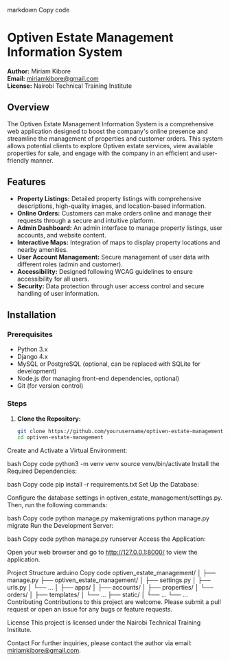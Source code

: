 markdown
Copy code
# Optiven Estate Management Information System

**Author:** Miriam Kibore  
**Email:** [miriamkibore@gmail.com](mailto:miriamkibore@gmail.com)  
**License:** Nairobi Technical Training Institute

## Overview

The Optiven Estate Management Information System is a comprehensive web application designed to boost the company's online presence and streamline the management of properties and customer orders. This system allows potential clients to explore Optiven estate services, view available properties for sale, and engage with the company in an efficient and user-friendly manner.

## Features

- **Property Listings:** Detailed property listings with comprehensive descriptions, high-quality images, and location-based information.
- **Online Orders:** Customers can make orders online and manage their requests through a secure and intuitive platform.
- **Admin Dashboard:** An admin interface to manage property listings, user accounts, and website content.
- **Interactive Maps:** Integration of maps to display property locations and nearby amenities.
- **User Account Management:** Secure management of user data with different roles (admin and customer).
- **Accessibility:** Designed following WCAG guidelines to ensure accessibility for all users.
- **Security:** Data protection through user access control and secure handling of user information.

## Installation

### Prerequisites

- Python 3.x
- Django 4.x
- MySQL or PostgreSQL (optional, can be replaced with SQLite for development)
- Node.js (for managing front-end dependencies, optional)
- Git (for version control)

### Steps

1. **Clone the Repository:**

   ```bash
   git clone https://github.com/yourusername/optiven-estate-management.git
   cd optiven-estate-management
Create and Activate a Virtual Environment:

bash
Copy code
python3 -m venv venv
source venv/bin/activate
Install the Required Dependencies:

bash
Copy code
pip install -r requirements.txt
Set Up the Database:

Configure the database settings in optiven_estate_management/settings.py. Then, run the following commands:

bash
Copy code
python manage.py makemigrations
python manage.py migrate
Run the Development Server:

bash
Copy code
python manage.py runserver
Access the Application:

Open your web browser and go to http://127.0.0.1:8000/ to view the application.

Project Structure
arduino
Copy code
optiven_estate_management/
│
├── manage.py
├── optiven_estate_management/
│   ├── settings.py
│   ├── urls.py
│   └── ...
│
├── apps/
│   ├── accounts/
│   ├── properties/
│   └── orders/
│
├── templates/
│   └── ...
├── static/
│   └── ...
└── ...
Contributing
Contributions to this project are welcome. Please submit a pull request or open an issue for any bugs or feature requests.

License
This project is licensed under the Nairobi Technical Training Institute.

Contact
For further inquiries, please contact the author via email: miriamkibore@gmail.com.